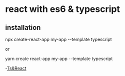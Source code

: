 # react with es6 & typescript

## installation

npx create-react-app my-app --template typescript

or

yarn create react-app my-app --template typescript

-[Ts&React](https://github.com/wjdghks963/typescrip-react-demo)
